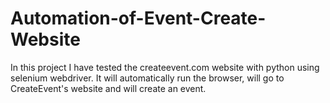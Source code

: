 # Automation-of-Event-Create-Website
In this project I have tested the createevent.com website with python using selenium webdriver. It will automatically run the browser, will go to CreateEvent's website and will create an event.

